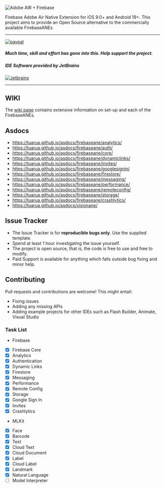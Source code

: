 ![Adobe AIR + Firebase](firebaseane.png)

Firebase Adobe Air Native Extension for iOS 9.0+ and Android 19+. This project aims to provide an Open Source alternative to the commercially available FirebaseANEs

-------------

[![paypal](https://www.paypalobjects.com/en_US/i/btn/btn_donateCC_LG.gif)](https://www.paypal.com/cgi-bin/webscr?cmd=_s-xclick&hosted_button_id=5UR2T52J633RC)

##### Much time, skill and effort has gone into this. Help support the project.     

##### IDE Software provided by JetBrains
[![Jetbrains](https://raw.githubusercontent.com/tuarua/WebViewANE/master/screenshots/jetbrains.png)](https://www.jetbrains.com)

-------------

## WIKI

The [wiki page](https://github.com/tuarua/Firebase-ANE/wiki) contains extensive information 
on set-up and each of the FirebaseANEs.

## Asdocs

- https://tuarua.github.io/asdocs/firebaseane/analytics/
- https://tuarua.github.io/asdocs/firebaseane/auth/
- https://tuarua.github.io/asdocs/firebaseane/core/
- https://tuarua.github.io/asdocs/firebaseane/dynamiclinks/
- https://tuarua.github.io/asdocs/firebaseane/invites/
- https://tuarua.github.io/asdocs/firebaseane/googlesignin/
- https://tuarua.github.io/asdocs/firebaseane/firestore/
- https://tuarua.github.io/asdocs/firebaseane/messaging/
- https://tuarua.github.io/asdocs/firebaseane/performance/
- https://tuarua.github.io/asdocs/firebaseane/remoteconfig/
- https://tuarua.github.io/asdocs/firebaseane/storage/
- https://tuarua.github.io/asdocs/firebaseane/crashlytics/
- https://tuarua.github.io/asdocs/visionane/

## Issue Tracker

- The Issue Tracker is for **reproducible bugs only**. Use the supplied template.
- Spend at least 1 hour investigating the issue yourself.
- The project is open source, that is, the code is free to use and free to modify. 
- Paid Support is available for anything which falls outside bug fixing and minor help.

## Contributing

Pull requests and contributions are welcome! This might entail: 
- Fixing issues
- Adding any missing APIs
- Adding example projects for other IDEs such as Flash Builder, Animate, Visual Studio

### Task List
* Firebase
- [x] Firebase Core
- [x] Analytics
- [x] Authentication
- [x] Dynamic Links
- [x] Firestore
- [x] Messaging
- [x] Performance
- [x] Remote Config
- [x] Storage
- [x] Google Sign In
- [x] Invites
- [x] Crashlytics
* MLKit
- [x] Face
- [x] Barcode
- [x] Text
- [x] Cloud Text
- [x] Cloud Document
- [x] Label
- [x] Cloud Label
- [x] Landmark
- [x] Natural Language
- [ ] Model Interpreter
